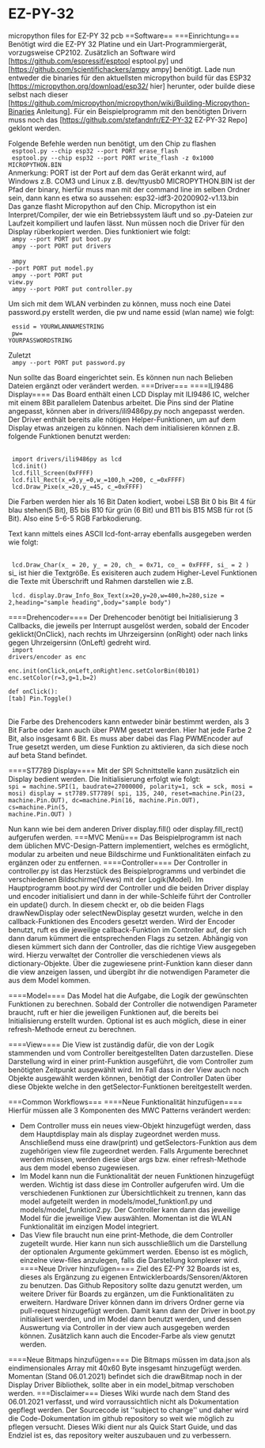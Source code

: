 # EZ-PY-32
micropython files for EZ-PY 32 pcb
==Software==
===Einrichtung===
Benötigt wird die EZ-PY 32 Platine und ein Uart-Programmiergerät, vorzugsweise CP2102. Zusätzlich an Software wird [https://github.com/espressif/esptool esptool.py] und [https://github.com/scientifichackers/ampy ampy] benötigt. Lade nun entweder die binaries für den aktuellsten micropython build für das ESP32 [https://micropython.org/download/esp32/ hier] herunter, oder builde diese selbst nach dieser [https://github.com/micropython/micropython/wiki/Building-Micropython-Binaries Anleitung]. Für ein Beispielprogramm mit den benötigten Drivern muss noch das [https://github.com/stefandnfr/EZ-PY-32 EZ-PY-32 Repo] geklont werden. 

Folgende Befehle werden nun benötigt, um den Chip zu flashen
<br>
<code> esptool.py --chip esp32 --port PORT erase_flash </code>
<br>
<code> esptool.py --chip esp32 --port PORT write_flash -z 0x1000 MICROPYTHON.BIN </code>
<br>
Anmerkung: PORT ist der Port auf dem das Gerät erkannt wird, auf Windows z.B. COM3 und Linux z.B. dev/ttyusb0
MICROPYTHON.BIN ist der Pfad der binary, hierfür muss man mit der command line im selben Ordner sein, dann kann es etwa so aussehen: esp32-idf3-20200902-v1.13.bin 
<br>
Das ganze flasht Micropython auf den Chip. Micropython ist ein Interpret/Compiler, der wie ein Betriebssystem läuft und so .py-Dateien zur Laufzeit kompiliert und laufen lässt. Nun müssen noch die Driver für den Display rüberkopiert werden. Dies funktioniert wie folgt:
<br>
<code> ampy --port PORT put boot.py</code>
<br>
<code> ampy --port PORT put drivers </code>
<br>
<br>
<code> ampy --port PORT put model.py</code>
<br>
<code> ampy --port PORT put view.py</code>
<br>
<code> ampy --port PORT put controller.py</code>
<br>

Um sich mit dem WLAN verbinden zu können, muss noch eine Datei password.py erstellt werden, die pw und name essid (wlan name) wie folgt:

<code> essid = YOURWLANNAMESTRING </code>
<br>
<code> pw= YOURPASSWORDSTRING </code>
<br>

Zuletzt 
<br>
<code> ampy --port PORT put password.py</code>
<br>

Nun sollte das Board eingerichtet sein. Es können nun nach Belieben Dateien ergänzt oder verändert werden.
===Driver===
====ILI9486 Display====
Das Board enthält einen LCD Display mit ILI9486 IC, welcher mit einem 8Bit parallelem Datenbus arbeitet. Die Pins sind der Platine angepasst, können aber in drivers/ili9486py.py noch angepasst werden. Der Driver enthält bereits alle nötigen Helper-Funktionen, um auf dem Display etwas anzeigen zu können. Nach dem initialisieren können z.B. folgende Funktionen benutzt werden:

<br>
<code> import drivers/ili9486py as lcd</code>
<br>
<code> lcd.init()</code>
<br>
<code> lcd.fill_Screen(0xFFFF)</code>
<br>
<code> lcd.fill_Rect(x_=9,y_=0,w_=100,h_=200, c_=0xFFFF)</code>
<br>
<code> lcd.Draw_Pixe(x_=20,y_=45, c_=0xFFFF)</code>
<br>

Die Farben werden hier als 16 Bit Daten kodiert, wobei LSB Bit 0 bis Bit 4 für blau stehen(5 Bit), B5 bis B10 für grün (6 Bit) und B11 bis B15 MSB für rot (5 Bit). Also eine 5-6-5 RGB Farbkodierung.

Text kann mittels eines ASCII lcd-font-array ebenfalls ausgegeben werden wie folgt:

<br>
<code> lcd.Draw_Char(x_ = 20, y_ = 20, ch_ = 0x71, co_ = 0xFFFF, si_ = 2 )</code>
<br>
si_ ist hier die Textgröße. Es exisiteren auch zudem Higher-Level Funktionen die Texte mit Überschrift und Rahmen darstellen wie z.B.

<code> lcd.	display.Draw_Info_Box_Text(x=20,y=20,w=400,h=280,size = 2,heading="sample heading",body="sample body")</code>
<br>

====Drehencoder====
Der Drehencoder benötigt bei Initialisierung 3 Callbacks, die jeweils per Interrupt ausgelöst werden, sobald der Encoder geklickt(OnClick), nach rechts im Uhrzeigersinn (onRight) oder nach links gegen Uhrzeigersinn (OnLeft) gedreht wird. 
<br>
<code> import drivers/encoder as enc</code>
<br>
<code> enc.init(onClick,onLeft,onRight)​</code>
<code>enc.setColorBin(0b101)​</code><br>
<code>enc.setColor(r=3,g=1,b=2)​</code><br>

<code>def onClick():​</code><br>
<code>[tab]   Pin.Toggle()</code><br>
<br>

Die Farbe des Drehencoders kann entweder binär bestimmt werden, als 3 Bit Farbe oder kann auch über PWM gesetzt werden. Hier hat jede Farbe 2 Bit, also insgesamt 6 Bit. Es muss aber dabei das Flag PWMEncoder auf True gesetzt werden, um diese Funktion zu aktivieren, da sich diese noch auf beta Stand befindet.

====ST7789 Display====
Mit der SPI Schnittstelle kann zusätzlich ein Display bedient werden. Die Initialisierung erfolgt wie folgt:
<code>
    spi = machine.SPI(1, baudrate=27000000, polarity=1, sck = sck, mosi = mosi)
    display = st7789.ST7789(
        spi, 135, 240,
        reset=machine.Pin(23, machine.Pin.OUT),
        dc=machine.Pin(16, machine.Pin.OUT),
        cs=machine.Pin(5, machine.Pin.OUT)
    )</code>

Nun kann wie bei dem anderen Driver display.fill() oder display.fill_rect() aufgerufen werden.
===MVC Menü===
Das Beispielprogramm ist nach dem üblichen MVC-Design-Pattern implementiert, welches es ermöglicht, modular zu arbeiten und neue Bildschirme und Funktionalitäten einfach zu ergänzen oder zu entfernen.
====Controller====
Der Controller in controller.py ist das Herzstück des Beispielprogramms und verbindet die verschiedenen Bildschirme(Views) mit der Logik(Model). Im Hauptprogramm boot.py wird der Controller und die beiden Driver display und encoder initialisiert und dann in der while-Schleife führt der Controller ein update() durch. In diesem checkt er, ob die beiden Flags drawNewDisplay oder selectNewDisplay gesetzt wurden, welche in den callback-Funktionen des Encoders gesetzt werden. Wird der Encoder benutzt, ruft es die jeweilige callback-Funktion im Controller auf, der sich dann darum kümmert die entsprechenden Flags zu setzen. Abhängig von diesen kümmert sich dann der Controller, das die richtige View ausgegeben wird. Hierzu verwaltet der Controller die verschiedenen views als dictionary-Objekte. Über die zugewiesene print-Funktion kann dieser dann die view anzeigen lassen, und übergibt ihr die notwendigen Parameter die aus dem Model kommen.

====Model====
Das Model hat die Aufgabe, die Logik der gewünschten Funktionen zu berechnen. Sobald der Controller die notwendigen Parameter braucht, ruft er hier die jeweiligen Funktionen auf, die bereits bei Initialisierung erstellt wurden. Optional ist es auch möglich, diese in einer refresh-Methode erneut zu berechnen. 

====View====
Die View ist zuständig dafür, die von der Logik stammenden und vom Controller bereitgestellten Daten darzustellen. Diese Darstellung wird in einer print-Funktion ausgeführt, die vom Controller zum benötigten Zeitpunkt ausgewählt wird. Im Fall dass in der View auch noch Objekte ausgewählt werden können, benötigt der Controller Daten über diese Objekte welche in den getSelector-Funktionen bereitgestellt werden. 

===Common Workflows===
====Neue Funktionalität hinzufügen====
Hierfür müssen alle 3 Komponenten des MWC Patterns verändert werden:
* Dem Controller muss ein neues view-Objekt hinzugefügt werden, dass dem Hauptdisplay main als display zugeordnet werden muss. Anschließend muss eine draw(print) und getSelectors-Funktion aus dem zugehörigen view file zugeordnet werden. Falls Argumente berechnet werden müssen, werden diese über args bzw. einer refresh-Methode aus dem model ebenso zugewiesen.
* Im Model kann nun die Funktionalität der neuen Funktionen hinzugefügt werden. Wichtig ist dass diese im Controller aufgerufen wird. Um die verschiedenen Funktionen zur Übersichtlichkeit zu trennen, kann das model aufgeteilt werden in models/model_funktion1.py und models/model_funktion2.py. Der Controller kann dann das jeweilige Model für die jeweilige View auswählen. Momentan ist die WLAN Funktionalität im einzigen Model integriert.
* Das View file braucht nun eine print-Methode, die dem Controller zugeteilt wurde. Hier kann nun sich ausschließlich um die Darstellung der optionalen Argumente gekümmert werden. Ebenso ist es möglich, einzelne view-files anzulegen, falls die Darstellung komplexer wird. 
====Neue Driver hinzufügen====
Ziel des EZ-PY 32 Boards ist es, dieses als Ergänzung zu eigenen Entwicklerboards/Sensoren/Aktoren zu benutzen. Das Github Repository sollte dazu genutzt werden, um weitere Driver für Boards zu ergänzen, um die Funktionalitäten zu erweitern. Hardware Driver können dann im drivers Ordner gerne via pull-request hinzugefügt werden. Damit kann dann der Driver in boot.py initialisiert werden, und im Model dann benutzt werden, und dessen Auswertung via Controller in der view auch ausgegeben werden können. Zusätzlich kann auch die Encoder-Farbe als view genutzt werden.

====Neue Bitmaps hinzufügen====
Die Bitmaps müssen im data.json als eindimensionales Array mit 40x60 Byte insgesamt hinzugefügt werden. Momentan (Stand 06.01.2021) befindet sich die drawBitmap noch in der Display Driver Bibliothek, sollte aber in ein model_bitmap verschoben werden. 
===Disclaimer===
Dieses Wiki wurde nach dem Stand des 06.01.2021 verfasst, und wird vorraussichtlich nicht als Dokumentation gepflegt werden. Der Sourcecode ist ''subject to change'' und daher wird die Code-Dokumentation im github repository so weit wie möglich zu pflegen versucht. Dieses Wiki dient nur als Quick Start Guide, und das Endziel ist es, das repository weiter auszubauen und zu verbessern.
